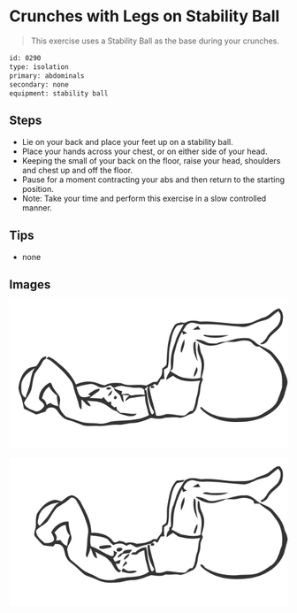 # Crunches with Legs on Stability Ball
> This exercise uses a Stability Ball as the base during your crunches.

``` 
id: 0290 
type: isolation 
primary: abdominals 
secondary: none 
equipment: stability ball 
``` 

## Steps

 - Lie on your back and place your feet up on a stability ball.
 - Place your hands across your chest, or on either side of your head.
 - Keeping the small of your back on the floor, raise your head, shoulders and chest up and off the floor.
 - Pause for a moment contracting your abs and then return to the starting position.
 - Note: Take your time and perform this exercise in a slow controlled manner.

## Tips

 - none

## Images

![](../svg/0290-relaxation.svg)

![](../svg/0290-tension.svg)
